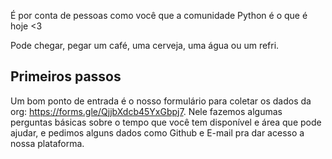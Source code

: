 
É por conta de pessoas como você que a comunidade Python é o que é hoje <3 

Pode chegar, pegar um café, uma cerveja, uma água ou um refri. 

## Primeiros passos

Um bom ponto de entrada é o nosso formulário para coletar os dados da org: https://forms.gle/QjjbXdcb45YxGbpj7.
Nele fazemos algumas perguntas básicas sobre o tempo que você tem disponível e área que pode ajudar, e pedimos alguns dados como Github e E-mail pra dar acesso a nossa plataforma.


